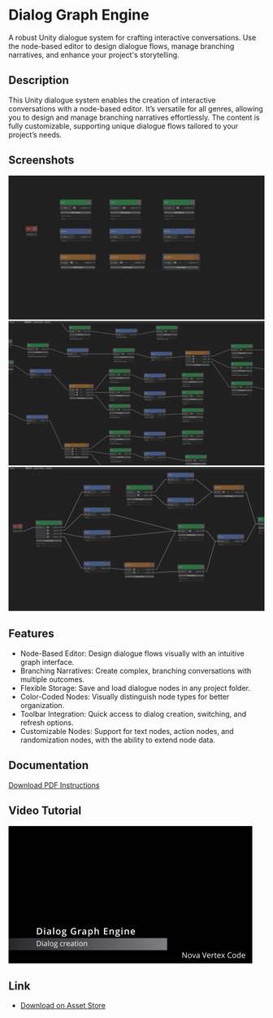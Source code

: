 # Dialog Graph Engine
A robust Unity dialogue system for crafting interactive conversations. Use the node-based editor to design dialogue flows, manage branching narratives, and enhance your project's storytelling.

## Description
This Unity dialogue system enables the creation of interactive conversations with a node-based editor. It’s versatile for all genres, allowing you to design and manage branching narratives effortlessly. The content is fully customizable, supporting unique dialogue flows tailored to your project’s needs.

## Screenshots
![Screenshot 1](screenshots/screen1.png)
![Screenshot 2](screenshots/screen2.png)
![Screenshot 3](screenshots/screen3.png)

## Features
- Node-Based Editor: Design dialogue flows visually with an intuitive graph interface.
- Branching Narratives: Create complex, branching conversations with multiple outcomes.
- Flexible Storage: Save and load dialogue nodes in any project folder.
- Color-Coded Nodes: Visually distinguish node types for better organization.
- Toolbar Integration: Quick access to dialog creation, switching, and refresh options.
- Customizable Nodes: Support for text nodes, action nodes, and randomization nodes, with the ability to extend node data.

## Documentation
[Download PDF Instructions](documentation.pdf)

## Video Tutorial
[![Dialog creation](screenshots/graph_creation_tutorial_preview.png)](https://vimeo.com/1096676505/79b6f16bbc)

## Link
- [Download on Asset Store](https://assetstore.unity.com/packages/slug/12345)